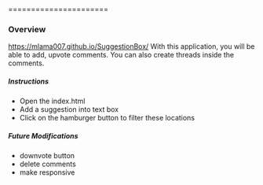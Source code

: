 ======================
### Overview
https://mlama007.github.io/SuggestionBox/
With this application, you will be able to add, upvote comments. 
You can also create threads inside the comments.


##### Instructions
* Open the index.html
* Add a suggestion into text box
* Click on the hamburger button to filter these locations

##### Future Modifications
* downvote button
* delete comments
* make responsive